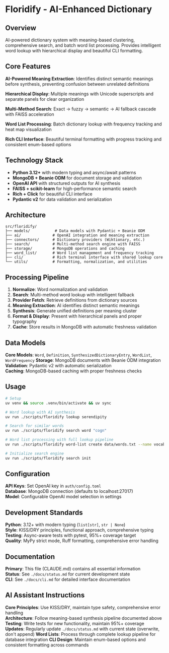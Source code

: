 # Floridify - AI-Enhanced Dictionary

## Overview

AI-powered dictionary system with meaning-based clustering, comprehensive search, and batch word list processing. Provides intelligent word lookup with hierarchical display and beautiful CLI formatting.

## Core Features

**AI-Powered Meaning Extraction**: Identifies distinct semantic meanings before synthesis, preventing confusion between unrelated definitions

**Hierarchical Display**: Multiple meanings with Unicode superscripts and separate panels for clear organization

**Multi-Method Search**: Exact → fuzzy → semantic → AI fallback cascade with FAISS acceleration

**Word List Processing**: Batch dictionary lookup with frequency tracking and heat map visualization

**Rich CLI Interface**: Beautiful terminal formatting with progress tracking and consistent enum-based options

## Technology Stack

- **Python 3.12+** with modern typing and async/await patterns
- **MongoDB + Beanie ODM** for document storage and validation  
- **OpenAI API** with structured outputs for AI synthesis
- **FAISS + scikit-learn** for high-performance semantic search
- **Rich + Click** for beautiful CLI interface
- **Pydantic v2** for data validation and serialization

## Architecture

```
src/floridify/
├── models/           # Data models with Pydantic + Beanie ODM
├── ai/              # OpenAI integration and meaning extraction
├── connectors/      # Dictionary providers (Wiktionary, etc.)
├── search/          # Multi-method search engine with FAISS
├── storage/         # MongoDB operations and caching
├── word_list/       # Word list management and frequency tracking
├── cli/             # Rich terminal interface with shared lookup core
└── utils/           # Formatting, normalization, and utilities
```

## Processing Pipeline

1. **Normalize**: Word normalization and validation
2. **Search**: Multi-method word lookup with intelligent fallback
3. **Provider Fetch**: Retrieve definitions from dictionary sources  
4. **Meaning Extraction**: AI identifies distinct semantic meanings
5. **Synthesis**: Generate unified definitions per meaning cluster
6. **Format & Display**: Present with hierarchical panels and proper typography
7. **Cache**: Store results in MongoDB with automatic freshness validation

## Data Models

**Core Models**: `Word`, `Definition`, `SynthesizedDictionaryEntry`, `WordList`, `WordFrequency`
**Storage**: MongoDB documents with Beanie ODM integration  
**Validation**: Pydantic v2 with automatic serialization  
**Caching**: MongoDB-based caching with proper freshness checks

## Usage

```bash
# Setup
uv venv && source .venv/bin/activate && uv sync

# Word lookup with AI synthesis
uv run ./scripts/floridify lookup serendipity

# Search for similar words  
uv run ./scripts/floridify search word "cogn"

# Word list processing with full lookup pipeline
uv run ./scripts/floridify word-list create data/words.txt --name vocab

# Initialize search engine
uv run ./scripts/floridify search init
```

## Configuration

**API Keys**: Set OpenAI key in `auth/config.toml`  
**Database**: MongoDB connection (defaults to localhost:27017)  
**Model**: Configurable OpenAI model selection in settings

## Development Standards

**Python**: 3.12+ with modern typing (`list[str]`, `str | None`)  
**Style**: KISS/DRY principles, functional approach, comprehensive typing  
**Testing**: Async-aware tests with pytest, 95%+ coverage target  
**Quality**: MyPy strict mode, Ruff formatting, comprehensive error handling

## Documentation

**Primary**: This file (CLAUDE.md) contains all essential information  
**Status**: See `./docs/status.md` for current development state  
**CLI**: See `./docs/cli.md` for detailed interface documentation  

## AI Assistant Instructions

**Core Principles**: Use KISS/DRY, maintain type safety, comprehensive error handling  
**Architecture**: Follow meaning-based synthesis pipeline documented above  
**Testing**: Write tests for new functionality, maintain 95%+ coverage  
**Updates**: Regularly update `./docs/status.md` with current state (overwrite, don't append)
**Word Lists**: Process through complete lookup pipeline for database integration
**CLI Design**: Maintain enum-based options and consistent formatting across commands